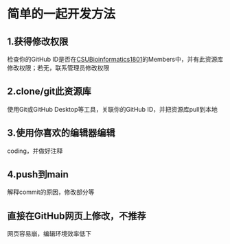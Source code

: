 # 简单的一起开发方法

## 1.获得修改权限
检查你的GitHub ID是否在[CSUBioinformatics1801](https://github.com/CSUBioinformatics1801)的Members中，并有此资源库修改权限；若无，联系管理员修改权限

## 2.clone/git此资源库
使用Git或GitHub Desktop等工具，关联你的GitHub ID，并把资源库pull到本地

## 3.使用你喜欢的编辑器编辑
coding，并做好注释

## 4.push到main
解释commit的原因，修改部分等

## 直接在GitHub网页上修改，不推荐
网页容易崩，编辑环境效率低下
